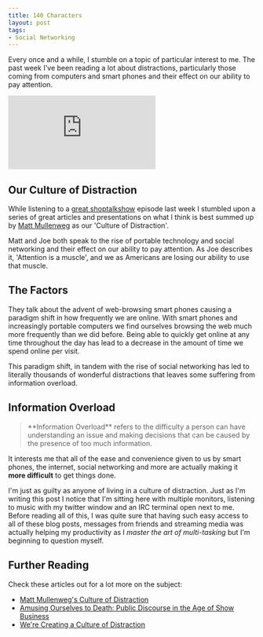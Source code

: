```yaml
---
title: 140 Characters
layout: post
tags: 
- Social Networking
---
```

Every once and a while, I stumble on a topic of particular interest to me. The past week I've been reading a lot about distractions, particularly those coming from computers and smart phones and their effect on our ability to pay attention.

<div class="img-wrap"><iframe src="http://www.youtube.com/embed/EzpX0TLKS9Q" frameborder="0"></iframe></div>

## Our Culture of Distraction

While listening to a <a href="http://shoptalkshow.com/episodes/031-with-matt-mullenweg/">great shoptalkshow</a> episode last week I stumbled upon a series of great articles and presentations on what I think is best summed up by <a href="http://ma.tt/2012/05/culture-of-distraction/">Matt Mullenweg</a> as our 'Culture of Distraction'.

Matt and Joe both speak to the rise of portable technology and social networking and their effect on our ability to pay attention. As Joe describes it, 'Attention is a muscle', and we as Americans are losing our ability to use that muscle.

## The Factors

They talk about the advent of web-browsing smart phones causing a paradigm shift in how frequently we are online. With smart phones and increasingly portable computers we find ourselves browsing the web much more frequently than we did before. Being able to quickly get online at any time throughout the day has lead to a decrease in the amount of time we spend online per visit.

This paradigm shift, in tandem with the rise of social networking has led to literally thousands of wonderful distractions that leaves some suffering from information overload.

## Information Overload

<blockquote>**Information Overload** refers to the difficulty a person can have understanding an issue and making decisions that can be caused by the presence of too much information.</blockquote>

It interests me that all of the ease and convenience given to us by smart phones, the internet, social networking and more are actually making it **more difficult** to get things done.

I'm just as guilty as anyone of living in a culture of distraction. Just as I'm writing this post I notice that I'm sitting here with multiple monitors, listening to music with my twitter window and an IRC terminal open next to me. Before reading all of this, I was quite sure that having such easy access to all of these blog posts, messages from friends and streaming media was actually helping my productivity as I *master the art of multi-tasking* but I'm beginning to question myself.

## Further Reading

Check these articles out for a lot more on the subject:

+ <a href="http://ma.tt/2012/05/culture-of-distraction/">Matt Mullenweg's Culture of Distraction</a>
+ <a href="http://www.amazon.com/Amusing-Ourselves-Death-Discourse-Business/dp/014303653X">Amusing Ourselves to Death: Public Discourse in the Age of Show Business</a>
+ <a href="http://joekraus.com/were-creating-a-culture-of-distraction">We're Creating a Culture of Distraction</a>